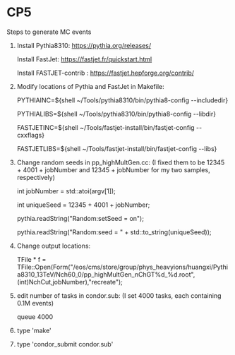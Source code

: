 # CP5
Steps to generate MC events
1. Install Pythia8310: https://pythia.org/releases/

   Install FastJet: https://fastjet.fr/quickstart.html
   
   Install FASTJET-contrib : https://fastjet.hepforge.org/contrib/
2. Modify locations of Pythia and FastJet in Makefile: 

	PYTHIAINC=${shell ~/Tools/pythia8310/bin/pythia8-config --includedir}
	
	PYTHIALIBS=${shell ~/Tools/pythia8310/bin/pythia8-config --libdir}

	FASTJETINC=${shell ~/Tools/fastjet-install/bin/fastjet-config --cxxflags}
	
	FASTJETLIBS=${shell ~/Tools/fastjet-install/bin/fastjet-config --libs}
3. Change random seeds in pp_highMultGen.cc: (I fixed them to be 12345 + 4001 + jobNumber and 12345 + jobNumber for my two samples, respectively)

	int jobNumber = std::atoi(argv[1]);
	
	int uniqueSeed = 12345 + 4001 + jobNumber;
	
	pythia.readString("Random:setSeed = on");
	
	pythia.readString("Random:seed = " + std::to_string(uniqueSeed));
4. Change output locations: 

	TFile * f = TFile::Open(Form("/eos/cms/store/group/phys_heavyions/huangxi/Pythia8310_13TeV/Nch60_0/pp_highMultGen_nChGT%d_%d.root",(int)NchCut,jobNumber),"recreate");
5. edit number of tasks in condor.sub: (I set 4000 tasks, each containing 0.1M events)

	queue 4000
6. type 'make'
7. type 'condor_submit condor.sub'
